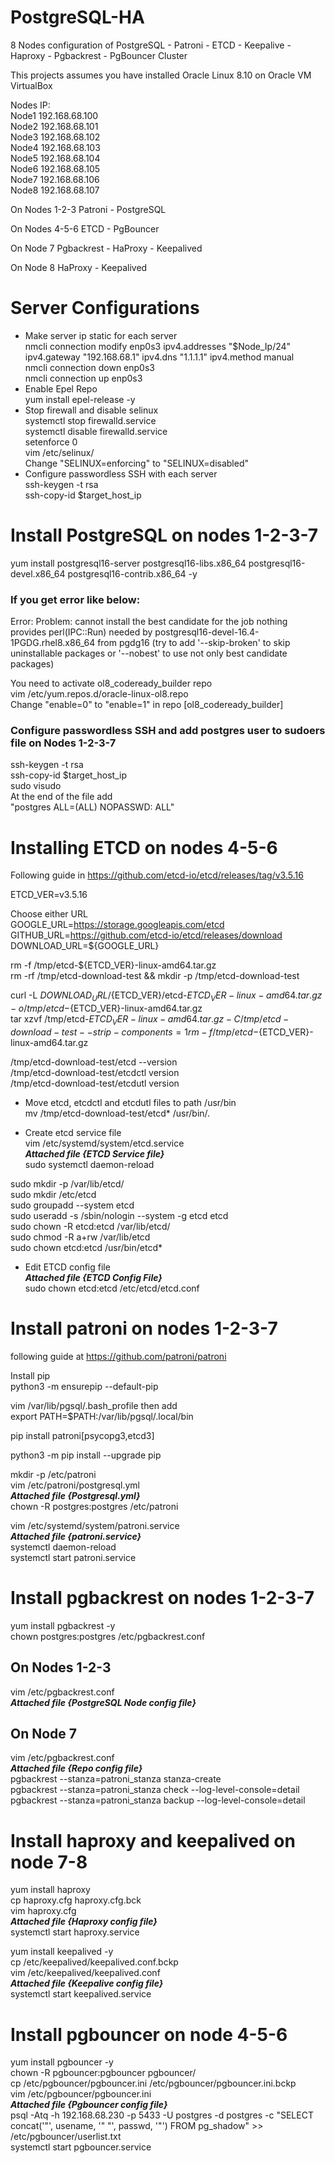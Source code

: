 # PostgreSQL-HA
8 Nodes configuration of PostgreSQL - Patroni - ETCD - Keepalive - Haproxy - Pgbackrest - PgBouncer Cluster

This projects assumes you have installed Oracle Linux 8.10 on Oracle VM VirtualBox

Nodes IP:  
Node1 192.168.68.100  
Node2 192.168.68.101  
Node3 192.168.68.102  
Node4 192.168.68.103  
Node5 192.168.68.104  
Node6 192.168.68.105  
Node7 192.168.68.106  
Node8 192.168.68.107  

On Nodes 1-2-3
Patroni - PostgreSQL

On Nodes 4-5-6
ETCD - PgBouncer

On Node 7
Pgbackrest - HaProxy - Keepalived

On Node 8
HaProxy - Keepalived

# Server Configurations

* Make server ip static for each server  
  nmcli connection modify enp0s3 ipv4.addresses "$Node_Ip/24" ipv4.gateway "192.168.68.1" ipv4.dns "1.1.1.1" ipv4.method manual  
  nmcli connection down enp0s3  
  nmcli connection up enp0s3  
* Enable Epel Repo  
  yum install epel-release -y  
* Stop firewall and disable selinux  
  systemctl stop firewalld.service  
  systemctl disable firewalld.service  
  setenforce 0  
  vim /etc/selinux/  
  Change "SELINUX=enforcing" to  "SELINUX=disabled"  
* Configure passwordless SSH with each server  
  ssh-keygen -t rsa  
  ssh-copy-id $target_host_ip
# Install PostgreSQL on nodes 1-2-3-7  
yum install postgresql16-server postgresql16-libs.x86_64 postgresql16-devel.x86_64 postgresql16-contrib.x86_64 -y  
### If you get error like below:  
Error:
 Problem: cannot install the best candidate for the job
 nothing provides perl(IPC::Run) needed by postgresql16-devel-16.4-1PGDG.rhel8.x86_64 from pgdg16
 (try to add '--skip-broken' to skip uninstallable packages or '--nobest' to use not only best candidate packages)

You need to activate ol8_codeready_builder repo  
vim /etc/yum.repos.d/oracle-linux-ol8.repo  
Change "enable=0" to "enable=1" in repo [ol8_codeready_builder]

### Configure passwordless SSH and add postgres user to sudoers file on Nodes 1-2-3-7  
ssh-keygen -t rsa  
ssh-copy-id $target_host_ip  
sudo visudo  
At the end of the file add  
"postgres        ALL=(ALL)       NOPASSWD: ALL"  
# Installing ETCD on nodes 4-5-6  
Following guide in https://github.com/etcd-io/etcd/releases/tag/v3.5.16  
  
ETCD_VER=v3.5.16  
  
Choose either URL  
GOOGLE_URL=https://storage.googleapis.com/etcd  
GITHUB_URL=https://github.com/etcd-io/etcd/releases/download  
DOWNLOAD_URL=${GOOGLE_URL}  
  
rm -f /tmp/etcd-${ETCD_VER}-linux-amd64.tar.gz  
rm -rf /tmp/etcd-download-test && mkdir -p /tmp/etcd-download-test  
  
curl -L ${DOWNLOAD_URL}/${ETCD_VER}/etcd-${ETCD_VER}-linux-amd64.tar.gz -o /tmp/etcd-${ETCD_VER}-linux-amd64.tar.gz  
tar xzvf /tmp/etcd-${ETCD_VER}-linux-amd64.tar.gz -C /tmp/etcd-download-test --strip-components=1  
rm -f /tmp/etcd-${ETCD_VER}-linux-amd64.tar.gz  
  
/tmp/etcd-download-test/etcd --version  
/tmp/etcd-download-test/etcdctl version  
/tmp/etcd-download-test/etcdutl version  
  
* Move etcd, etcdctl and etcdutl files to path /usr/bin  
  mv /tmp/etcd-download-test/etcd* /usr/bin/.  

* Create etcd service file  
  vim /etc/systemd/system/etcd.service  
***Attached file {ETCD Service file}***  
sudo systemctl daemon-reload  
  
sudo mkdir -p /var/lib/etcd/  
sudo mkdir /etc/etcd  
sudo groupadd --system etcd  
sudo useradd -s /sbin/nologin --system -g etcd etcd  
sudo chown -R etcd:etcd /var/lib/etcd/  
sudo chmod -R a+rw /var/lib/etcd  
sudo chown etcd:etcd /usr/bin/etcd*  

* Edit ETCD config file  
    ***Attached file {ETCD Config File}***  
sudo chown etcd:etcd /etc/etcd/etcd.conf  
# Install patroni on nodes 1-2-3-7 
following guide at https://github.com/patroni/patroni  
  
Install pip  
python3 -m ensurepip --default-pip  
  
vim /var/lib/pgsql/.bash_profile then add	
export PATH=$PATH:/var/lib/pgsql/.local/bin  
  
pip install patroni[psycopg3,etcd3]  
  
python3 -m pip install --upgrade pip  
  
mkdir -p /etc/patroni  
vim /etc/patroni/postgresql.yml  
 ***Attached file {Postgresql.yml}***  
chown -R postgres:postgres /etc/patroni  
  
vim /etc/systemd/system/patroni.service  
  ***Attached file {patroni.service}***  
systemctl daemon-reload  
systemctl start patroni.service  
  
# Install pgbackrest on nodes 1-2-3-7  
yum install pgbackrest -y  
chown postgres:postgres /etc/pgbackrest.conf  
  
## On Nodes 1-2-3  
vim /etc/pgbackrest.conf  
  ***Attached file {PostgreSQL Node config file}***  
## On Node 7  
vim /etc/pgbackrest.conf  
  ***Attached file {Repo config file}***  
pgbackrest --stanza=patroni_stanza stanza-create  
pgbackrest --stanza=patroni_stanza check --log-level-console=detail  
pgbackrest --stanza=patroni_stanza backup --log-level-console=detail  
  
# Install haproxy and keepalived on node 7-8  
  
yum install haproxy  
cp haproxy.cfg haproxy.cfg.bck  
vim haproxy.cfg  
  ***Attached file {Haproxy config file}***  
systemctl start haproxy.service  
  
yum install keepalived -y  
cp  /etc/keepalived/keepalived.conf.bckp  
vim /etc/keepalived/keepalived.conf  
  ***Attached file {Keepalive config file}***  
systemctl start keepalived.service  
  
# Install pgbouncer on node 4-5-6  
  
yum install pgbouncer -y  
chown -R pgbouncer:pgbouncer pgbouncer/  
cp /etc/pgbouncer/pgbouncer.ini /etc/pgbouncer/pgbouncer.ini.bckp  
vim /etc/pgbouncer/pgbouncer.ini  
  ***Attached file {Pgbouncer config file}***  
psql -Atq -h 192.168.68.230 -p 5433 -U postgres -d postgres -c "SELECT concat('\"', usename, '\" \"', passwd, '\"') FROM pg_shadow" >> /etc/pgbouncer/userlist.txt  
systemctl start pgbouncer.service  
